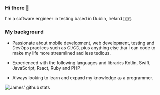 ### Hi there 👋

I'm a software engineer in testing based in Dublin, Ireland 🇮🇪.

### My background

- Passionate about mobile development, web development, testing and DevOps practices such as CI/CD, plus anything else that I can code to make my life more streamlined and less tedious.

- Experienced with the following languages and libraries Kotlin, Swift, JavaScript, React, Ruby and PHP.

- Always looking to learn and expand my knowledge as a programmer.

![James' github stats](https://github-readme-stats.vercel.app/api?username=JPrendy&show_icons=true&hide=stars&theme=dracula)
<!--
**JPrendy/JPrendy** is a ✨ _special_ ✨ repository because its `README.md` (this file) appears on your GitHub profile.

Here are some ideas to get you started:

- 🔭 I’m currently working on ...
- 🌱 I’m currently learning ...
- 👯 I’m looking to collaborate on ...
- 🤔 I’m looking for help with ...
- 💬 Ask me about ...
- 📫 How to reach me: ...
- 😄 Pronouns: ...
- ⚡ Fun fact: ...
-->
